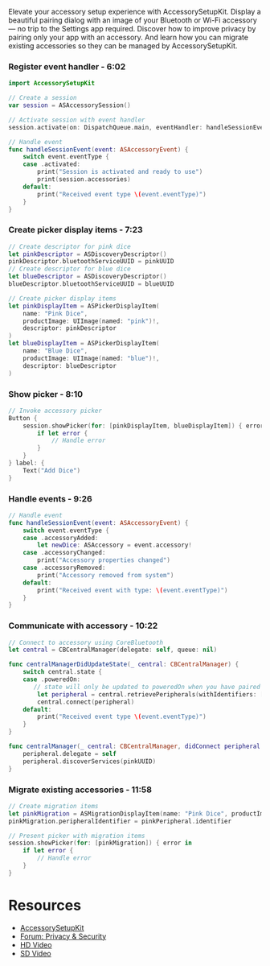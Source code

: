 

Elevate your accessory setup experience with AccessorySetupKit. Display a beautiful pairing dialog with an image of your Bluetooth or Wi-Fi accessory — no trip to the Settings app required. Discover how to improve privacy by pairing only your app with an accessory. And learn how you can migrate existing accessories so they can be managed by AccessorySetupKit.

### Register event handler - 6:02
```swift
import AccessorySetupKit

// Create a session
var session = ASAccessorySession()

// Activate session with event handler
session.activate(on: DispatchQueue.main, eventHandler: handleSessionEvent(event:))

// Handle event
func handleSessionEvent(event: ASAccessoryEvent) {  
    switch event.eventType {
    case .activated:
        print("Session is activated and ready to use")
        print(session.accessories)
    default:
        print("Received event type \(event.eventType)")
    }
}
```

### Create picker display items - 7:23
```swift
// Create descriptor for pink dice
let pinkDescriptor = ASDiscoveryDescriptor()
pinkDescriptor.bluetoothServiceUUID = pinkUUID
// Create descriptor for blue dice
let blueDescriptor = ASDiscoveryDescriptor()
blueDescriptor.bluetoothServiceUUID = blueUUID

// Create picker display items
let pinkDisplayItem = ASPickerDisplayItem(
    name: "Pink Dice",
    productImage: UIImage(named: "pink")!,
    descriptor: pinkDescriptor
)
let blueDisplayItem = ASPickerDisplayItem(
    name: "Blue Dice",
    productImage: UIImage(named: "blue")!,
    descriptor: blueDescriptor
)
```

### Show picker - 8:10
```swift
// Invoke accessory picker
Button {
    session.showPicker(for: [pinkDisplayItem, blueDisplayItem]) { error in
        if let error {
            // Handle error
        }
    }
} label: {
    Text("Add Dice")
}
```

### Handle events - 9:26
```swift
// Handle event
func handleSessionEvent(event: ASAccessoryEvent) {  
    switch event.eventType {
    case .accessoryAdded:
        let newDice: ASAccessory = event.accessory!
    case .accessoryChanged:
        print("Accessory properties changed")
    case .accessoryRemoved:
        print("Accessory removed from system")
    default:
        print("Received event with type: \(event.eventType)")
    }
}
```

### Communicate with accessory - 10:22
```swift
// Connect to accessory using CoreBluetooth
let central = CBCentralManager(delegate: self, queue: nil)

func centralManagerDidUpdateState(_ central: CBCentralManager) {
    switch central.state {
    case .poweredOn:
       // state will only be updated to poweredOn when you have paired accessories
        let peripheral = central.retrievePeripherals(withIdentifiers: [newDice.bluetoothIdentifier]).first
        central.connect(peripheral)
    default:
        print("Received event type \(event.eventType)")
    }
}

func centralManager(_ central: CBCentralManager, didConnect peripheral: CBPeripheral) {
    peripheral.delegate = self
    peripheral.discoverServices(pinkUUID)
}
```

### Migrate existing accessories - 11:58
```swift
// Create migration items
let pinkMigration = ASMigrationDisplayItem(name: "Pink Dice", productImage: UIImage(named: "pink")!, descriptor: pinkDescriptor)
pinkMigration.peripheralIdentifier = pinkPeripheral.identifier

// Present picker with migration items
session.showPicker(for: [pinkMigration]) { error in
    if let error {
        // Handle error
    }
}
```

# Resources
* [AccessorySetupKit](https://developer.apple.com/documentation/AccessorySetupKit)
* [Forum: Privacy & Security](https://developer.apple.com/forums/topics/privacy-and-security?cid=vf-a-0010)
* [HD Video](https://devstreaming-cdn.apple.com/videos/wwdc/2024/10203/4/B5954562-4B78-4634-8C6B-7CDC4ED9E8B7/downloads/wwdc2024-10203_hd.mp4?dl=1)
* [SD Video](https://devstreaming-cdn.apple.com/videos/wwdc/2024/10203/4/B5954562-4B78-4634-8C6B-7CDC4ED9E8B7/downloads/wwdc2024-10203_sd.mp4?dl=1)